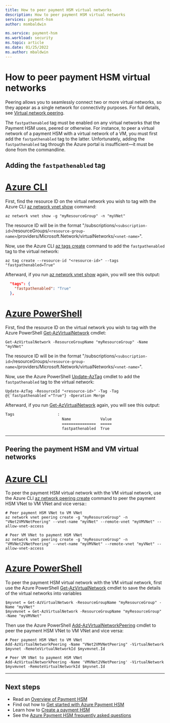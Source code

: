 ```yaml
---
title: How to peer payment HSM virtual networks
description: How to peer payment HSM virtual networks
services: payment-hsm
author: msmbaldwin

ms.service: payment-hsm
ms.workload: security
ms.topic: article
ms.date: 01/25/2022
ms.author: mbaldwin
---
```


# How to peer payment HSM virtual networks

Peering allows you to seamlessly connect two or more virtual networks, so they appear as a single network for connectivity purposes. For full details, see [Virtual network peering](../virtual-network/virtual-network-peering-overview.md).

The `fastpathenabled` tag must be enabled on any virtual networks that the Payment HSM uses, peered or otherwise. For instance, to peer a virtual network of a payment HSM with a virtual network of a VM, you must first add the `fastpathenabled` tag to the latter.  Unfortunately, adding the `fastpathenabled` tag through the Azure portal is insufficient—it must be done from the commandline.

## Adding the `fastpathenabled` tag

# [Azure CLI](#tab/azure-cli)

First, find the resource ID on the virtual network you wish to tag with the Azure CLI [az network vnet show](/cli/azure/network/vnet#az-network-vnet-show) command:

```azurecli-interactive
az network vnet show -g "myResourceGroup" -n "myVNet"
```

The resource ID will be in the format "/subscriptions/`<subscription-id>`/resourceGroups/`<resource-group-name>`/providers/Microsoft.Network/virtualNetworks/`<vnet-name>`".

Now, use the Azure CLI [az tags create](/cli/azure/tag#az-tag-create) command to add the `fastpathenabled` tag to the virtual network:

```azurecli-interactive
az tag create --resource-id "<resource-id>" --tags "fastpathenabled=True"
```

Afterward, if you run [az network vnet show](/cli/azure/network/vnet#az-network-vnet-show) again, you will see this output:

```json
  "tags": {
    "fastpathenabled": "True"
  },
```

# [Azure PowerShell](#tab/azure-powershell)

First, find the resource ID on the virtual network you wish to tag with the Azure PowerShell [Get-AzVirtualNetwork](/powershell/module/az.network/get-azvirtualnetwork) cmdlet:

```azurepowershell-interactive
Get-AzVirtualNetwork -ResourceGroupName "myResourceGroup" -Name "myVNet" 
```

The resource ID will be in the format "/subscriptions/`<subscription-id>`/resourceGroups/`<resource-group-name>`/providers/Microsoft.Network/virtualNetworks/`<vnet-name>`".

Now, use the Azure PowerShell [Update-AzTag](/powershell/module/az.resources/update-aztag) cmdlet to add the `fastpathenabled` tag to the virtual network:

```azurepowershell-interactive
Update-AzTag -ResourceId "<resource-id>" -Tag -Tag @{`fastpathenabled`="True"} -Operation Merge
```

Afterward, if you run [Get-AzVirtualNetwork](/powershell/module/az.network/get-azvirtualnetwork) again, you will see this output:

```bash
Tags                   :
                         Name             Value
                         ===============  =====
                         fastpathenabled  True
```

---

## Peering the payment HSM and VM virtual networks

# [Azure CLI](#tab/azure-cli)

To peer the payment HSM virtual network with the VM virtual network, use the Azure CLI [az network peering create](/cli/azure/network/vnet/peering#az-network-vnet-peering-create) command to peer the payment HSM VNet to VM VNet and vice versa::

```azurecli-interactive
# Peer payment HSM VNet to VM VNet
az network vnet peering create -g "myResourceGroup" -n "VNet2VMVNetPeering" --vnet-name "myVNet" --remote-vnet "myVMVNet" --allow-vnet-access

# Peer VM VNet to payment HSM VNet
az network vnet peering create -g "myResourceGroup" -n "VMVNet2VNetPeering" --vnet-name "myVMVNet" --remote-vnet "myVNet" --allow-vnet-access
```

# [Azure PowerShell](#tab/azure-powershell)

To peer the payment HSM virtual network with the VM virtual network, first use the Azure PowerShell [Get-AzVirtualNetwork](/powershell/module/az.network/get-azvirtualnetwork) cmdlet to save the details of the virtual networks into variables

```azurepowershell-interactive
$myvnet = Get-AzVirtualNetwork -ResourceGroupName "myResourceGroup" -Name "myVNet"
$myvmvnet = Get-AzVirtualNetwork -ResourceGroupName "myResourceGroup" -Name "myVMVNet" 
```

Then use the Azure PowerShell [Add-AzVirtualNetworkPeering](/powershell/module/az.network/add-azvirtualnetworkpeering) cmdlet to peer the payment HSM VNet to VM VNet and vice versa:

```azurecli-powershell
# Peer payment HSM VNet to VM VNet
Add-AzVirtualNetworkPeering -Name "VNet2VMVNetPeering" -VirtualNetwork $myvnet -RemoteVirtualNetworkId $myvmvnet.Id

# Peer VM VNet to payment HSM VNet
Add-AzVirtualNetworkPeering -Name 'VMVNet2VNetPeering' -VirtualNetwork $myvmvnet -RemoteVirtualNetworkId $myvnet.Id
```

---

## Next steps
- Read an [Overview of Payment HSM](overview.md)
- Find out how to [Get started with Azure Payment HSM](getting-started.md)
- Learn how to [Create a payment HSM](create-payment-hsm.md)
- See the [Azure Payment HSM frequently asked questions](faq.yml)
